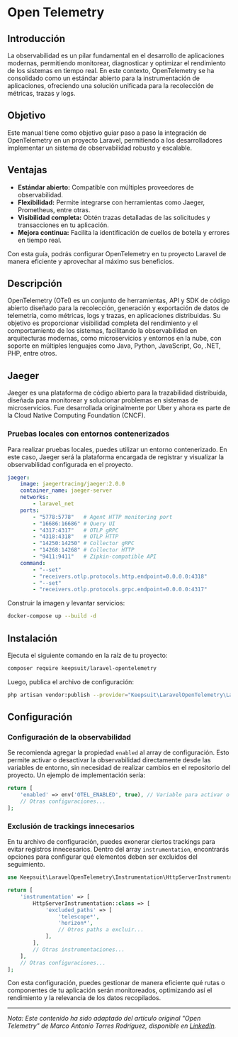# Open Telemetry

## Introducción

La observabilidad es un pilar fundamental en el desarrollo de aplicaciones modernas, permitiendo monitorear, diagnosticar y optimizar el rendimiento de los sistemas en tiempo real. En este contexto, OpenTelemetry se ha consolidado como un estándar abierto para la instrumentación de aplicaciones, ofreciendo una solución unificada para la recolección de métricas, trazas y logs.

## Objetivo

Este manual tiene como objetivo guiar paso a paso la integración de OpenTelemetry en un proyecto Laravel, permitiendo a los desarrolladores implementar un sistema de observabilidad robusto y escalable.

## Ventajas

- **Estándar abierto:** Compatible con múltiples proveedores de observabilidad.
- **Flexibilidad:** Permite integrarse con herramientas como Jaeger, Prometheus, entre otras.
- **Visibilidad completa:** Obtén trazas detalladas de las solicitudes y transacciones en tu aplicación.
- **Mejora continua:** Facilita la identificación de cuellos de botella y errores en tiempo real.

Con esta guía, podrás configurar OpenTelemetry en tu proyecto Laravel de manera eficiente y aprovechar al máximo sus beneficios.

## Descripción

OpenTelemetry (OTel) es un conjunto de herramientas, API y SDK de código abierto diseñado para la recolección, generación y exportación de datos de telemetría, como métricas, logs y trazas, en aplicaciones distribuidas. Su objetivo es proporcionar visibilidad completa del rendimiento y el comportamiento de los sistemas, facilitando la observabilidad en arquitecturas modernas, como microservicios y entornos en la nube, con soporte en múltiples lenguajes como Java, Python, JavaScript, Go, .NET, PHP, entre otros.

## Jaeger

Jaeger es una plataforma de código abierto para la trazabilidad distribuida, diseñada para monitorear y solucionar problemas en sistemas de microservicios. Fue desarrollada originalmente por Uber y ahora es parte de la Cloud Native Computing Foundation (CNCF).

### Pruebas locales con entornos contenerizados

Para realizar pruebas locales, puedes utilizar un entorno contenerizado. En este caso, Jaeger será la plataforma encargada de registrar y visualizar la observabilidad configurada en el proyecto.

```yaml
jaeger:
    image: jaegertracing/jaeger:2.0.0
    container_name: jaeger-server
    networks:
        - laravel_net
    ports:
        - "5778:5778"   # Agent HTTP monitoring port
        - "16686:16686" # Query UI
        - "4317:4317"   # OTLP gRPC
        - "4318:4318"   # OTLP HTTP
        - "14250:14250" # Collector gRPC
        - "14268:14268" # Collector HTTP
        - "9411:9411"   # Zipkin-compatible API
    command:
        - "--set"
        - "receivers.otlp.protocols.http.endpoint=0.0.0.0:4318"
        - "--set"
        - "receivers.otlp.protocols.grpc.endpoint=0.0.0.0:4317"
```

Construir la imagen y levantar servicios:

```bash
docker-compose up --build -d
```

## Instalación

Ejecuta el siguiente comando en la raíz de tu proyecto:

```bash
composer require keepsuit/laravel-opentelemetry
```

Luego, publica el archivo de configuración:

```bash
php artisan vendor:publish --provider="Keepsuit\LaravelOpenTelemetry\LaravelOpenTelemetryServiceProvider" --tag="opentelemetry-config"
```

## Configuración

### Configuración de la observabilidad

Se recomienda agregar la propiedad `enabled` al array de configuración. Esto permite activar o desactivar la observabilidad directamente desde las variables de entorno, sin necesidad de realizar cambios en el repositorio del proyecto. Un ejemplo de implementación sería:

```php
return [
    'enabled' => env('OTEL_ENABLED', true), // Variable para activar o desactivar
    // Otras configuraciones...
];
```

### Exclusión de trackings innecesarios

En tu archivo de configuración, puedes exonerar ciertos trackings para evitar registros innecesarios. Dentro del array `instrumentation`, encontrarás opciones para configurar qué elementos deben ser excluidos del seguimiento.

```php
use Keepsuit\LaravelOpenTelemetry\Instrumentation\HttpServerInstrumentation;

return [
    'instrumentation' => [
        HttpServerInstrumentation::class => [
            'excluded_paths' => [
                'telescope*',
                'horizon*',
                // Otros paths a excluir...
            ],
        ],
        // Otras instrumentaciones...
    ],
    // Otras configuraciones...
];
```

Con esta configuración, puedes gestionar de manera eficiente qué rutas o componentes de tu aplicación serán monitoreados, optimizando así el rendimiento y la relevancia de los datos recopilados.

---

*Nota: Este contenido ha sido adaptado del artículo original "Open Telemetry" de Marco Antonio Torres Rodríguez, disponible en [LinkedIn](https://www.linkedin.com/pulse/open-telemetry-marco-antonio-torres-rodr%25C3%25ADguez-vazve/).*

